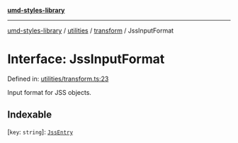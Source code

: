 [**umd-styles-library**](../../../../README.md)

***

[umd-styles-library](../../../../modules.md) / [utilities](../../../README.md) / [transform](../README.md) / JssInputFormat

# Interface: JssInputFormat

Defined in: [utilities/transform.ts:23](https://github.com/UMD-Digital/design-system/blob/8021d9898368f604bce452fe4dde6fae3a0578fd/packages/styles/source/utilities/transform.ts#L23)

Input format for JSS objects.

## Indexable

\[`key`: `string`\]: [`JssEntry`](JssEntry.md)
